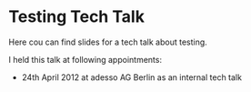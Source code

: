 # Testing Tech Talk #
Here cou can find slides for a tech talk about testing.

I held this talk at following appointments:

- 24th April 2012 at adesso AG Berlin as an internal tech talk